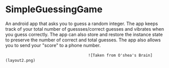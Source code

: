 # SimpleGuessingGame
An android app that asks you to guess a random integer. The app keeps track of your total number of guessses/correct guesses and vibrates when you guess correctly. The app can also store and restore the instance state to preserve the number of correct and total guesses. The app also allows you to send your "score" to a phone number.

                                        ![Taken from O'shea's Brain](layout2.png)

